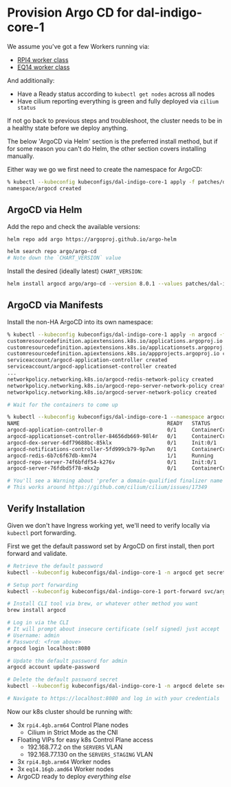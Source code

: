 # Provision Argo CD for dal-indigo-core-1

We assume you've got a few Workers running via:
* [RPI4 worker class](INDIGO-CORE-1-WORKERS-RPI4.md)
* [EQ14 worker class](INDIGO-CORE-1-WORKERS-EQ14.md)

And additionally:
* Have a Ready status according to `kubectl get nodes` across all nodes
* Have cilium reporting everything is green and fully deployed via `cilium status`

If not go back to previous steps and troubleshoot, the cluster needs to be in a healthy state before we deploy anything.

The below 'ArgoCD via Helm' section is the preferred install method, but if for some reason you can't do Helm, the other section covers installing manually.

Either way we go we first need to create the namespace for ArgoCD:
```bash
% kubectl --kubeconfig kubeconfigs/dal-indigo-core-1 apply -f patches/dal-indigo-core-1-worker-argocd-namespace.yaml
namespace/argocd created
```

## ArgoCD via Helm

Add the repo and check the available versions:
```bash
helm repo add argo https://argoproj.github.io/argo-helm

helm search repo argo/argo-cd
# Note down the `CHART_VERSION` value
```

Install the desired (ideally latest) `CHART_VERSION`:
```bash
helm install argocd argo/argo-cd --version 8.0.1 --values patches/dal-indigo-core-1-argocd-helm-values.yaml
```

## ArgoCD via Manifests

Install the non-HA ArgoCD into its own namespace:
```bash
% kubectl --kubeconfig kubeconfigs/dal-indigo-core-1 apply -n argocd -f https://raw.githubusercontent.com/argoproj/argo-cd/stable/manifests/install.yaml
customresourcedefinition.apiextensions.k8s.io/applications.argoproj.io created
customresourcedefinition.apiextensions.k8s.io/applicationsets.argoproj.io created
customresourcedefinition.apiextensions.k8s.io/appprojects.argoproj.io created
serviceaccount/argocd-application-controller created
serviceaccount/argocd-applicationset-controller created
...
networkpolicy.networking.k8s.io/argocd-redis-network-policy created
networkpolicy.networking.k8s.io/argocd-repo-server-network-policy created
networkpolicy.networking.k8s.io/argocd-server-network-policy created

# Wait for the containers to come up

% kubectl --kubeconfig kubeconfigs/dal-indigo-core-1 --namespace argocd get pods
NAME                                                READY   STATUS              RESTARTS   AGE
argocd-application-controller-0                     0/1     ContainerCreating   0          81s
argocd-applicationset-controller-84656db669-98l4r   0/1     ContainerCreating   0          82s
argocd-dex-server-6df79688bc-85klx                  0/1     Init:0/1            0          82s
argocd-notifications-controller-5fd999cb79-9p7wn    0/1     ContainerCreating   0          82s
argocd-redis-6b7c6f67db-kmn74                       1/1     Running             0          82s
argocd-repo-server-74f6bfdf54-k276v                 0/1     Init:0/1            0          82s
argocd-server-76fdbd5f78-mkx2p                      0/1     ContainerCreating   0          82s

# You'll see a Warning about 'prefer a domain-qualified finalizer name', just ignore it, some context: https://github.com/Infisical/infisical/issues/2503
# This works around https://github.com/cilium/cilium/issues/17349
```

## Verify Installation
Given we don't have Ingress working yet, we'll need to verify locally via `kubectl` port forwarding.

First we get the default password set by ArgoCD on first install, then port forward and validate.

```bash
# Retrieve the default password
kubectl --kubeconfig kubeconfigs/dal-indigo-core-1 -n argocd get secret argocd-initial-admin-secret -o jsonpath='{.data.password}' | base64 -d | sed 's/$/\n/g'

# Setup port forwarding
kubectl --kubeconfig kubeconfigs/dal-indigo-core-1 port-forward svc/argocd-server -n argocd 8080:443

# Install CLI tool via brew, or whatever other method you want
brew install argocd

# Log in via the CLI
# It will prompt about insecure certificate (self signed) just accept
# Username: admin
# Password: <from above>
argocd login localhost:8080

# Update the default password for admin
argocd account update-password

# Delete the default password secret
kubectl --kubeconfig kubeconfigs/dal-indigo-core-1 -n argocd delete secret argocd-initial-admin-secret

# Navigate to https://localhost:8080 and log in with your credentials
```

Now our k8s cluster should be running with:
* 3x `rpi4.4gb.arm64` Control Plane nodes
  * Cilium in Strict Mode as the CNI
* Floating VIPs for easy k8s Control Plane access
  * 192.168.77.2 on the `SERVERS` VLAN
  * 192.168.77.130 on the `SERVERS_STAGING` VLAN
* 3x `rpi4.8gb.arm64` Worker nodes
* 3x `eq14.16gb.amd64` Worker nodes
* ArgoCD ready to deploy _everything else_
